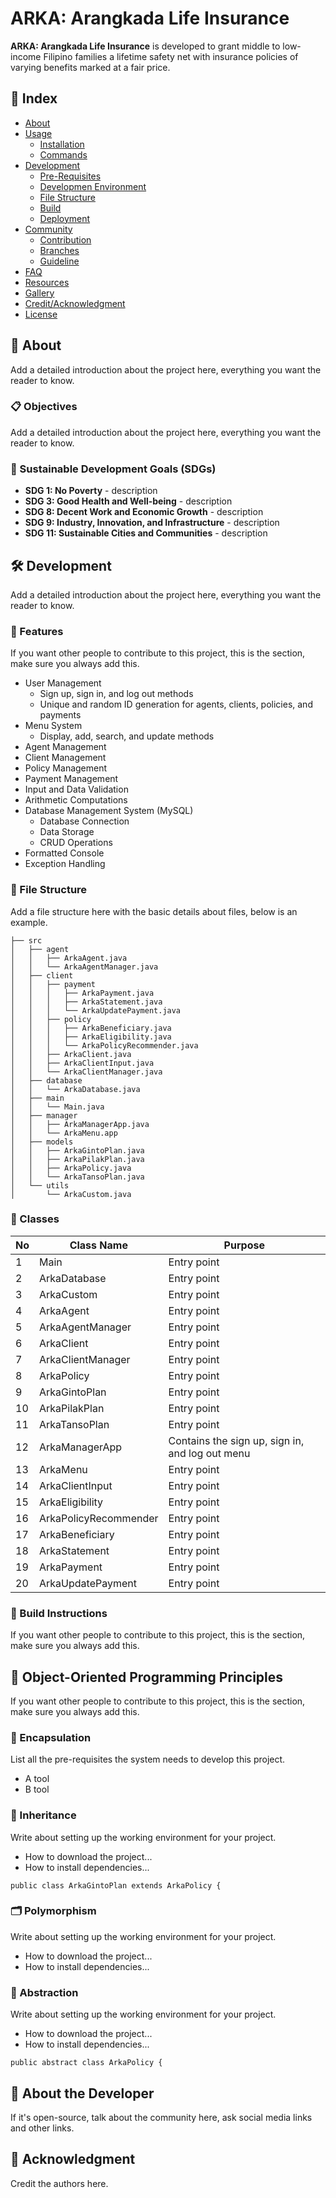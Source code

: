 # ARKA: Arangkada Life Insurance
<b>ARKA: Arangkada Life Insurance</b> is developed to grant middle to low-income Filipino families a lifetime safety net with insurance policies of varying benefits marked at a fair price.

## :ledger: Index

- [About](#beginner-about)
- [Usage](#zap-usage)
  - [Installation](#electric_plug-installation)
  - [Commands](#package-commands)
- [Development](#wrench-development)
  - [Pre-Requisites](#notebook-pre-requisites)
  - [Developmen Environment](#nut_and_bolt-development-environment)
  - [File Structure](#file_folder-file-structure)
  - [Build](#hammer-build)  
  - [Deployment](#rocket-deployment)  
- [Community](#cherry_blossom-community)
  - [Contribution](#fire-contribution)
  - [Branches](#cactus-branches)
  - [Guideline](#exclamation-guideline)  
- [FAQ](#question-faq)
- [Resources](#page_facing_up-resources)
- [Gallery](#camera-gallery)
- [Credit/Acknowledgment](#star2-creditacknowledgment)
- [License](#lock-license)

##  :beginner: About
Add a detailed introduction about the project here, everything you want the reader to know.

  ###  :clipboard: Objectives
  Add a detailed introduction about the project here, everything you want the reader to know.
  
  ### :seedling: Sustainable Development Goals (SDGs)
  - <b>SDG 1: No Poverty</b> - description
  - <b>SDG 3: Good Health and Well-being</b> - description
  - <b>SDG 8: Decent Work and Economic Growth</b> - description
  - <b>SDG 9: Industry, Innovation, and Infrastructure</b> - description
  - <b>SDG 11: Sustainable Cities and Communities</b> - description

##  :hammer_and_wrench: Development
Add a detailed introduction about the project here, everything you want the reader to know.

  ###  :memo: Features
  If you want other people to contribute to this project, this is the section, make sure you always add this.
  - User Management
    - Sign up, sign in, and log out methods
    - Unique and random ID generation for agents, clients, policies, and payments
  - Menu System
    - Display, add, search, and update methods
  - Agent Management
  - Client Management
  - Policy Management
  - Payment Management
  - Input and Data Validation
  - Arithmetic Computations
  - Database Management System (MySQL)
    - Database Connection
    - Data Storage
    - CRUD Operations
  - Formatted Console
  - Exception Handling
  
  ###  :file_folder: File Structure
  Add a file structure here with the basic details about files, below is an example.
  
  ```
  ├── src
  │   ├── agent
  │   │   ├── ArkaAgent.java
  │   │   └── ArkaAgentManager.java
  │   ├── client
  │   │   ├── payment
  │   │   │   ├── ArkaPayment.java
  │   │   │   ├── ArkaStatement.java
  │   │   │   └── ArkaUpdatePayment.java
  │   │   ├── policy
  │   │   │   ├── ArkaBeneficiary.java
  │   │   │   ├── ArkaEligibility.java
  │   │   │   └── ArkaPolicyRecommender.java
  │   │   ├── ArkaClient.java
  │   │   ├── ArkaClientInput.java
  │   │   └── ArkaClientManager.java
  │   ├── database
  │   │   └── ArkaDatabase.java
  │   ├── main
  │   │   └── Main.java
  │   ├── manager
  │   │   ├── ArkaManagerApp.java
  │   │   └── ArkaMenu.app
  │   ├── models
  │   │   ├── ArkaGintoPlan.java
  │   │   ├── ArkaPilakPlan.java
  │   │   ├── ArkaPolicy.java
  │   │   └── ArkaTansoPlan.java
  │   └── utils
  │       └── ArkaCustom.java
  ```
  ###  :bookmark: Classes
  
  | No | Class Name | Purpose 
  |----|------------|-------|
  | 1  | Main | Entry point
  | 2  | ArkaDatabase | Entry point
  | 3  | ArkaCustom | Entry point
  | 4  | ArkaAgent | Entry point
  | 5  | ArkaAgentManager | Entry point
  | 6  | ArkaClient | Entry point
  | 7  | ArkaClientManager | Entry point
  | 8  | ArkaPolicy | Entry point
  | 9  | ArkaGintoPlan | Entry point
  | 10  | ArkaPilakPlan | Entry point
  | 11  | ArkaTansoPlan | Entry point
  | 12  | ArkaManagerApp | Contains the sign up, sign in, and log out menu
  | 13  | ArkaMenu | Entry point
  | 14  | ArkaClientInput | Entry point
  | 15  | ArkaEligibility | Entry point
  | 16  | ArkaPolicyRecommender | Entry point
  | 17  | ArkaBeneficiary | Entry point
  | 18  | ArkaStatement | Entry point
  | 19  | ArkaPayment | Entry point
  | 20  | ArkaUpdatePayment | Entry point
  
  ###  :hammer: Build Instructions
  If you want other people to contribute to this project, this is the section, make sure you always add this.

##  :wrench: Object-Oriented Programming Principles
If you want other people to contribute to this project, this is the section, make sure you always add this.

  ### :lock_with_ink_pen: Encapsulation
  List all the pre-requisites the system needs to develop this project.
  - A tool
  - B tool
  
  ###  :envelope_with_arrow: Inheritance
  Write about setting up the working environment for your project.
  - How to download the project...
  - How to install dependencies...
  
  ```
  public class ArkaGintoPlan extends ArkaPolicy {
  ```
  
  ###  :card_index_dividers: Polymorphism
  Write about setting up the working environment for your project.
  - How to download the project...
  - How to install dependencies...
  
  ###  :key: Abstraction
  Write about setting up the working environment for your project.
  - How to download the project...
  - How to install dependencies...
  
  ```
  public abstract class ArkaPolicy {
  ```

## :cherry_blossom: About the Developer

If it's open-source, talk about the community here, ask social media links and other links.

## :star2: Acknowledgment
Credit the authors here.
